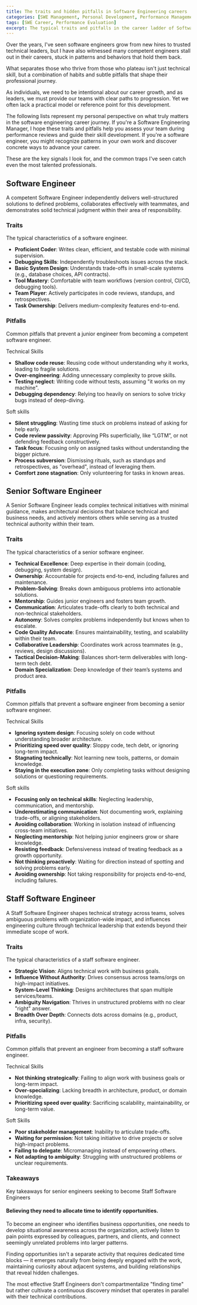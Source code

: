 ```yaml
---
title: The traits and hidden pitfalls in Software Engineering careers
categories: [SWE Management, Personal Development, Performance Management]
tags: [SWE Career, Performance Evaluation]
excerpt: The typical traits and pitfalls in the career ladder of Software Engineers.
---
```


Over the years, I've seen software engineers grow from new hires to trusted technical leaders, but I have also witnessed many competent engineers stall out in their careers, stuck in patterns and behaviors that hold them back.

What separates those who thrive from those who plateau isn't just technical skill, but a combination of habits and subtle pitfalls that shape their professional journey.

As individuals, we need to be intentional about our career growth, and as leaders, we must provide our teams with clear paths to progression. Yet we often lack a practical model or reference point for this development.

The following lists represent my personal perspective on what truly matters in the software engineering career journey. If you're a Software Engineering Manager, I hope these traits and pitfalls help you assess your team during performance reviews and guide their skill development. If you're a software engineer, you might recognize patterns in your own work and discover concrete ways to advance your career.

These are the key signals I look for, and the common traps I've seen catch even the most talented professionals.

## Software Engineer

A competent Software Engineer independently delivers well-structured solutions to defined problems, collaborates effectively with teammates, and demonstrates solid technical judgment within their area of responsibility.

### Traits

The typical characteristics of a software engineer.

- **Proficient Coder**: Writes clean, efficient, and testable code with minimal supervision.
- **Debugging Skills**: Independently troubleshoots issues across the stack.
- **Basic System Design**: Understands trade-offs in small-scale systems (e.g., database choices, API contracts).
- **Tool Mastery**: Comfortable with team workflows (version control, CI/CD, debugging tools).
- **Team Player**: Actively participates in code reviews, standups, and retrospectives.
- **Task Ownership**: Delivers medium-complexity features end-to-end.

### Pitfalls

Common pitfalls that prevent a junior engineer from becoming a competent software engineer.

Technical Skills
- **Shallow code reuse**: Reusing code without understanding why it works, leading to fragile solutions.
- **Over-engineering**: Adding unnecessary complexity to prove skills.
- **Testing neglect**: Writing code without tests, assuming "it works on my machine".
- **Debugging dependency**: Relying too heavily on seniors to solve tricky bugs instead of deep-diving.

Soft skills
- **Silent struggling**: Wasting time stuck on problems instead of asking for help early.
- **Code review passivity**: Approving PRs superficially, like “LGTM”, or not defending feedback constructively.
- **Task focus**: Focusing only on assigned tasks without understanding the bigger picture.
- **Process subversion**: Dismissing rituals, such as standups and retrospectives, as "overhead", instead of leveraging them.
- **Comfort zone stagnation**: Only volunteering for tasks in known areas.

## Senior Software Engineer

A Senior Software Engineer leads complex technical initiatives with minimal guidance, makes architectural decisions that balance technical and business needs, and actively mentors others while serving as a trusted technical authority within their team.

### Traits

The typical characteristics of a senior software engineer.

- **Technical Excellence**: Deep expertise in their domain (coding, debugging, system design).
- **Ownership**: Accountable for projects end-to-end, including failures and maintenance.
- **Problem-Solving**: Breaks down ambiguous problems into actionable solutions.
- **Mentorship**: Guides junior engineers and fosters team growth.
- **Communication**: Articulates trade-offs clearly to both technical and non-technical stakeholders.
- **Autonomy**: Solves complex problems independently but knows when to escalate.
- **Code Quality Advocate**: Ensures maintainability, testing, and scalability within their team.
- **Collaborative Leadership**: Coordinates work across teammates (e.g., reviews, design discussions).
- **Tactical Decision-Making**: Balances short-term deliverables with long-term tech debt.
- **Domain Specialization**: Deep knowledge of their team’s systems and product area.

### Pitfalls

Common pitfalls that prevent a software engineer from becoming a senior software engineer.

Technical Skills
- **Ignoring system design**: Focusing solely on code without understanding broader architecture.
- **Prioritizing speed over quality**: Sloppy code, tech debt, or ignoring long-term impact.
- **Stagnating technically**: Not learning new tools, patterns, or domain knowledge.
- **Staying in the execution zone**: Only completing tasks without designing solutions or questioning requirements.

Soft skills
- **Focusing only on technical skills**: Neglecting leadership, communication, and mentorship.
- **Underestimating communication**: Not documenting work, explaining trade-offs, or aligning stakeholders.
- **Avoiding collaboration**: Working in isolation instead of influencing cross-team initiatives.
- **Neglecting mentorship**: Not helping junior engineers grow or share knowledge.
- **Resisting feedback**: Defensiveness instead of treating feedback as a growth opportunity.
- **Not thinking proactively**: Waiting for direction instead of spotting and solving problems early.
- **Avoiding ownership**: Not taking responsibility for projects end-to-end, including failures.

## Staff Software Engineer

 A Staff Software Engineer shapes technical strategy across teams, solves ambiguous problems with organization-wide impact, and influences engineering culture through technical leadership that extends beyond their immediate scope of work.

### Traits

The typical characteristics of a staff software engineer.

- **Strategic Vision**: Aligns technical work with business goals.
- **Influence Without Authority**: Drives consensus across teams/orgs on high-impact initiatives.
- **System-Level Thinking**: Designs architectures that span multiple services/teams.
- **Ambiguity Navigation**: Thrives in unstructured problems with no clear "right" answer.
- **Breadth Over Depth**: Connects dots across domains (e.g., product, infra, security).

### Pitfalls

Common pitfalls that prevent an engineer from becoming a staff software engineer.

Technical Skills
- **Not thinking strategically**: Failing to align work with business goals or long-term impact.
- **Over-specializing**: Lacking breadth in architecture, product, or domain knowledge.
- **Prioritizing speed over quality**: Sacrificing scalability, maintainability, or long-term value.

Soft Skills
- **Poor stakeholder management**: Inability to articulate trade-offs.
- **Waiting for permission**: Not taking initiative to drive projects or solve high-impact problems.
- **Failing to delegate**: Micromanaging instead of empowering others.
- **Not adapting to ambiguity**: Struggling with unstructured problems or unclear requirements.

### Takeaways

Key takeaways for senior engineers seeking to become Staff Software Engineers

#### Believing they need to allocate time to identify opportunities.

To become an engineer who identifies business opportunities, one needs to develop situational awareness across the organization, actively listen to pain points expressed by colleagues, partners, and clients, and connect seemingly unrelated problems into larger patterns.

Finding opportunities isn't a separate activity that requires dedicated time blocks — it emerges naturally from being deeply engaged with the work, maintaining curiosity about adjacent systems, and building relationships that reveal hidden challenges.

The most effective Staff Engineers don't compartmentalize "finding time" but rather cultivate a continuous discovery mindset that operates in parallel with their technical contributions.